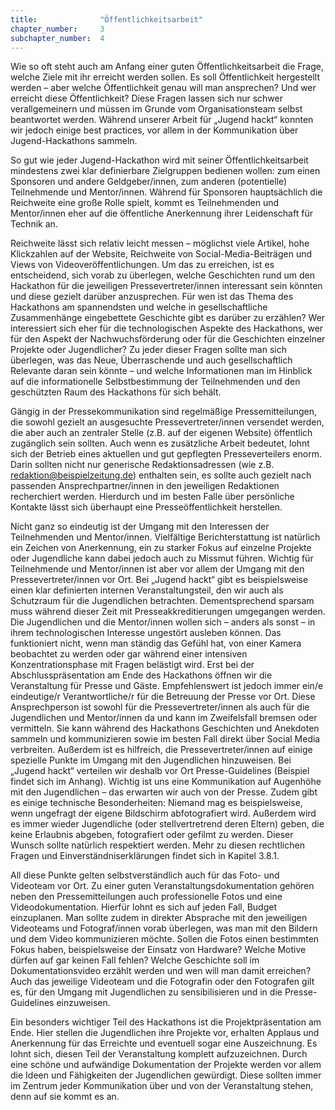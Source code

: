 ```yaml
---
title: 				"Öffentlichkeitsarbeit"
chapter_number: 	3
subchapter_number:	4
---
```


Wie so oft steht auch am Anfang einer guten Öffentlichkeitsarbeit die Frage, welche Ziele mit ihr erreicht werden sollen. Es soll Öffentlichkeit hergestellt werden – aber welche Öffentlichkeit genau will man ansprechen? Und wer erreicht diese Öffentlichkeit? Diese Fragen lassen sich nur schwer verallgemeinern und müssen im Grunde vom Organisationsteam selbst beantwortet werden. Während unserer Arbeit für „Jugend hackt“ konnten wir jedoch einige best practices, vor allem in der Kommunikation über Jugend-Hackathons sammeln. 

So gut wie jeder Jugend-Hackathon wird mit seiner Öffentlichkeitsarbeit mindestens zwei klar definierbare Zielgruppen bedienen wollen: zum einen Sponsoren und andere Geldgeber/innen, zum anderen (potentielle) Teilnehmende und Mentor/innen. Während für Sponsoren hauptsächlich die Reichweite eine große Rolle spielt, kommt es Teilnehmenden und Mentor/innen eher auf die öffentliche Anerkennung ihrer Leidenschaft für Technik an. 

Reichweite lässt sich relativ leicht messen – möglichst viele Artikel, hohe Klickzahlen auf der Website, Reichweite von Social-Media-Beiträgen und Views von Videoveröffentlichungen. Um das zu erreichen, ist es entscheidend, sich vorab zu überlegen, welche Geschichten rund um den Hackathon für die jeweiligen Pressevertreter/innen interessant sein könnten   und diese gezielt darüber anzusprechen. Für wen ist das Thema des Hackathons am spannendsten und welche in gesellschaftliche Zusammenhänge eingebettete Geschichte gibt es darüber zu erzählen? Wer interessiert sich eher für die technologischen Aspekte des Hackathons, wer für den Aspekt der Nachwuchsförderung oder für die Geschichten einzelner Projekte oder Jugendlicher? Zu jeder dieser Fragen sollte man sich überlegen, was das Neue, Überraschende und auch gesellschaftlich Relevante daran sein könnte – und welche Informationen man im Hinblick auf die informationelle Selbstbestimmung der Teilnehmenden und den geschützten Raum des Hackathons für sich behält. 

Gängig in der Pressekommunikation sind regelmäßige Pressemitteilungen, die sowohl gezielt an ausgesuchte Pressevertreter/innen versendet werden, die aber auch an zentraler Stelle (z.B. auf der eigenen Website) öffentlich zugänglich sein sollten. Auch wenn es zusätzliche Arbeit bedeutet, lohnt sich der Betrieb eines aktuellen und gut gepflegten Presseverteilers enorm. Darin sollten nicht nur generische Redaktionsadressen (wie z.B. redaktion@beispielzeitung.de) enthalten sein, es sollte auch gezielt nach passenden Ansprechpartner/innen in den jeweiligen Redaktionen recherchiert werden. Hierdurch und im besten Falle über persönliche Kontakte lässt sich überhaupt eine Presseöffentlichkeit herstellen.

Nicht ganz so eindeutig ist der Umgang mit den Interessen der Teilnehmenden und Mentor/innen. Vielfältige Berichterstattung ist natürlich ein Zeichen von Anerkennung, ein zu starker Fokus auf einzelne Projekte oder Jugendliche kann dabei jedoch auch zu Missmut führen. Wichtig für Teilnehmende und Mentor/innen ist aber vor allem der Umgang mit den Pressevertreter/innen vor Ort. Bei „Jugend hackt“ gibt es beispielsweise einen klar definierten internen Veranstaltungsteil, den wir auch als Schutzraum für die Jugendlichen betrachten. Dementsprechend sparsam muss während dieser Zeit mit Presseakkreditierungen umgegangen werden. Die Jugendlichen und die Mentor/innen wollen sich – anders als sonst – in ihrem technologischen Interesse ungestört ausleben können. Das funktioniert nicht, wenn man ständig das Gefühl hat, von einer Kamera beobachtet zu werden oder gar während einer intensiven Konzentrationsphase mit Fragen belästigt wird. Erst bei der Abschlusspräsentation am Ende des Hackathons öffnen wir die Veranstaltung für Presse und Gäste. Empfehlenswert ist jedoch immer ein/e eindeutige/r Verantwortliche/r für die Betreuung der Presse vor Ort. Diese Ansprechperson ist sowohl für die Pressevertreter/innen als auch für die Jugendlichen und Mentor/innen da und kann im Zweifelsfall bremsen oder vermitteln. Sie kann während des Hackathons Geschichten und Anekdoten sammeln und kommunizieren sowie im besten Fall direkt über Social Media verbreiten. Außerdem ist es hilfreich, die Pressevertreter/innen auf einige spezielle Punkte im Umgang mit den Jugendlichen hinzuweisen. Bei „Jugend hackt“ verteilen wir deshalb vor Ort Presse-Guidelines (Beispiel findet sich im Anhang). Wichtig ist uns eine Kommunikation auf Augenhöhe mit den Jugendlichen – das erwarten wir auch von der Presse. Zudem gibt es einige technische Besonderheiten: Niemand mag es beispielsweise, wenn ungefragt der eigene Bildschirm abfotografiert wird. Außerdem wird es immer wieder Jugendliche (oder stellvertretrend deren Eltern) geben, die keine Erlaubnis abgeben, fotografiert oder gefilmt zu werden. Dieser Wunsch sollte natürlich respektiert werden. Mehr zu diesen rechtlichen Fragen und Einverständniserklärungen findet sich in Kapitel 3.8.1.

All diese Punkte gelten selbstverständlich auch für das Foto- und Videoteam vor Ort. Zu einer guten Veranstaltungsdokumentation gehören neben den Pressemitteilungen auch professionelle Fotos und eine Videodokumentation. Hierfür lohnt es sich auf jeden Fall, Budget einzuplanen. Man sollte zudem in direkter Absprache mit den jeweiligen Videoteams und Fotograf/innen vorab überlegen, was man mit den Bildern und dem Video kommunizieren möchte. Sollen die Fotos einen bestimmten Fokus haben, beispielsweise der Einsatz von Hardware? Welche Motive dürfen auf gar keinen Fall fehlen? Welche Geschichte soll im Dokumentationsvideo erzählt werden und wen will man damit erreichen? Auch das jeweilige Videoteam und die Fotografin oder den Fotografen gilt es, für den Umgang mit Jugendlichen zu sensibilisieren und in die Presse-Guidelines einzuweisen. 

Ein besonders wichtiger Teil des Hackathons ist die Projektpräsentation am Ende. Hier stellen die Jugendlichen ihre Projekte vor, erhalten Applaus und Anerkennung für das Erreichte und eventuell sogar eine Auszeichnung. Es lohnt sich, diesen Teil der Veranstaltung komplett aufzuzeichnen. Durch eine schöne und aufwändige Dokumentation der Projekte werden vor allem die Ideen und Fähigkeiten der Jugendlichen gewürdigt. Diese sollten immer im Zentrum jeder Kommunikation über und von der Veranstaltung stehen, denn auf sie kommt es an.